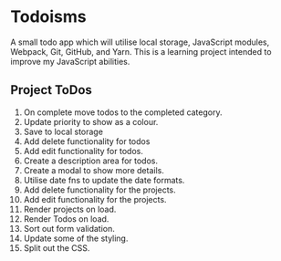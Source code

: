 # Todoisms

A small todo app which will utilise local storage, JavaScript modules, Webpack, Git, GitHub, and Yarn. This is a learning project intended to improve my JavaScript abilities.

## Project ToDos

1. On complete move todos to the completed category.
2. Update priority to show as a colour.
3. Save to local storage
4. Add delete functionality for todos
5. Add edit functionality for todos.
6. Create a description area for todos.
7. Create a modal to show more details.
8. Utilise date fns to update the date formats.
9. Add delete functionality for the projects.
10. Add edit functionality for the projects.
11. Render projects on load.
12. Render Todos on load.
13. Sort out form validation.
14. Update some of the styling.
15. Split out the CSS.

